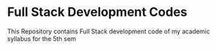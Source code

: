 <h1>Full Stack Development Codes</h1>
This Repository contains Full Stack development code of my academic syllabus for the 5th sem

